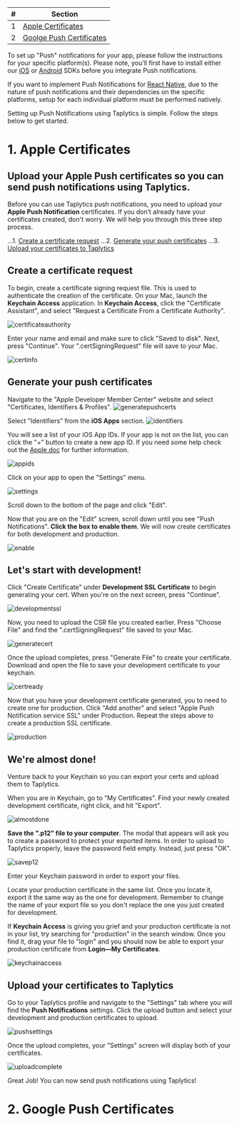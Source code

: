 | # | Section |
| ---- | ---------------- |
| 1 | [Apple Certificates](#1-apple-certificates) |
| 2 | [Goolge Push Certificates](#2-google-push-certificates) |

To set up "Push" notifications for your app, please follow the instructions for your specific platform(s). Please note, you'll first have to install either our [iOS](https://github.com/taplytics/taplytics-ios-sdk/blob/master/START.md) or [Android](https://github.com/taplytics/Taplytics-Android-SDK/blob/master/START.md) SDKs before you integrate Push notifications. 

If you want to implement Push Notifications for [React Native](https://github.com/taplytics/taplytics-react-native), due to the nature of push notifications and their dependencies on the specific platforms, setup for each individual platform must be performed natively.

Setting up Push Notifications using Taplytics is simple. Follow the steps below to get started.


# 1. Apple Certificates

## Upload your Apple Push certificates so you can send push notifications using Taplytics.

Before you can use Taplytics push notifications, you need to upload your **Apple Push Notification** certificates. If you don’t already have your certificates created, don't worry. We will help you through this three step process.

...1. [Create a certificate request](https://taplytics.com/docs/guides/push-notifications/apple-push-certificates#request)
...2. [Generate your push certificates](https://taplytics.com/docs/guides/push-notifications/apple-push-certificates#generate)
...3. [Upload your certificates to Taplytics](https://taplytics.com/docs/guides/push-notifications/apple-push-certificates#upload)

## Create a certificate request

To begin, create a certificate signing request file. This is used to authenticate the creation of the certificate. On your Mac, launch the **Keychain Access** application. In **Keychain Access**, click the "Certificate Assistant", and select "Request a Certificate From a Certificate Authority".

![certificateauthority](https://taplytics.com/assets/docs/push/apple/cert-request.png)

Enter your name and email and make sure to click "Saved to disk". Next, press "Continue". Your ".certSigningRequest" file will save to your Mac.

![certinfo](https://taplytics.com/assets/docs/push/apple/cert-create.png)

## Generate your push certificates

Navigate to the "Apple Developer Member Center" website and select "Certificates, Identifiers & Profiles".
![generatepushcerts](https://taplytics.com/assets/docs/push/apple/member-center-hl.png)

Select "Identifiers" from the **iOS Apps** section.
![identifiers](https://taplytics.com/assets/docs/push/apple/identifiers-ar.png)

You will see a list of your iOS App IDs. If your app is not on the list, you can click the "+" button to create a new app ID. If you need some help check out the [Apple doc](https://developer.apple.com/library/ios/documentation/IDEs/Conceptual/AppDistributionGuide/MaintainingProfiles/MaintainingProfiles.html) for further information.

![appids](https://taplytics.com/assets/docs/push/apple/add-new.png)

Click on your app to open the "Settings" menu.

![settings](https://taplytics.com/assets/docs/push/apple/edit.png)

Scroll down to the bottom of the page and click "Edit".

Now that you are on the "Edit" screen, scroll down until you see "Push Notifications". **Click the box to enable them**. We will now create certificates for both development and production.

![enable](https://taplytics.com/assets/docs/push/apple/setting-push-hl.png)

## Let's start with development!

Click "Create Certificate" under **Development SSL Certificate** to begin generating your cert. When you're on the next screen, press "Continue".

![developmentssl](https://taplytics.com/assets/docs/push/apple/dev-ssl-cont.png)

Now, you need to upload the CSR file you created earlier. Press "Choose File" and find the ".certSigningRequest" file saved to your Mac.

![generatecert](https://taplytics.com/assets/docs/push/apple/cert-upload.png)

Once the upload completes, press "Generate File" to create your certificate. Download and open the file to save your development certificate to your keychain.

![certready](https://taplytics.com/assets/docs/push/apple/cert-download.png)

Now that you have your development certificate generated, you to need to create one for production. Click "Add another" and select "Apple Push Notification service SSL" under Production. Repeat the steps above to create a production SSL certificate.

![production](https://taplytics.com/assets/docs/push/apple/prod-cert.png)

## We're almost done!

Venture back to your Keychain so you can export your certs and upload them to Taplytics.

When you are in Keychain, go to "My Certificates". Find your newly created development certificate, right click, and hit "Export".

![almostdone](https://taplytics.com/assets/docs/push/apple/export-dev-cert.png)

**Save the ".p12" file to your computer**. The modal that appears will ask you to create a password to protect your exported items. In order to upload to Taplytics properly, leave the password field empty. Instead, just press "OK".

![savep12](https://taplytics.com/assets/docs/push/apple/skip-password.png)

Enter your Keychain password in order to export your files.

Locate your production certificate in the same list. Once you locate it, export it the same way as the one for development. Remember to change the name of your export file so you don't replace the one you just created for development.

If **Keychain Access** is giving you grief and your production certificate is not in your list, try searching for "production" in the search window. Once you find it, drag your file to "login" and you should now be able to export your production certificate from **Login—My Certificates**.

![keychainaccess](https://taplytics.com/assets/docs/push/apple/cert-prod-move-hl.png)

## Upload your certificates to Taplytics

Go to your Taplytics profile and navigate to the "Settings" tab where you will find the **Push Notifications** settings. Click the upload button and select your development and production certificates to upload.

![pushsettings](https://taplytics.com/assets/docs/push/apple/taplytics-upload.png)

Once the upload completes, your "Settings" screen will display both of your certificates.

![uploadcomplete](https://taplytics.com/assets/docs/push/apple/success-push.png)

Great Job! You can now send push notifications using Taplytics!


# 2. Google Push Certificates


